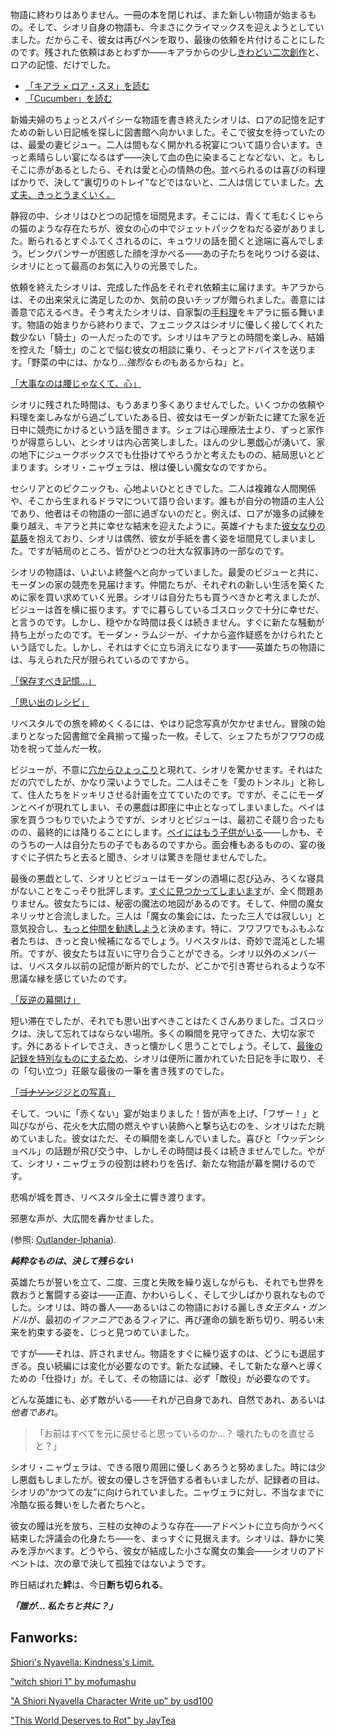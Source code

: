 <!-- title: シオリ・ニャヴェラ -->
<!-- status: 生存 -->

物語に終わりはありません。一冊の本を閉じれば、また新しい物語が始まるもの。そして、シオリ自身の物語も、今まさにクライマックスを迎えようとしていました。だからこそ、彼女は再びペンを取り、最後の依頼を片付けることにしたのです。残された依頼はあとわずか――キアラからの少し[きわどい二次創作](https://youtu.be/jh0GSZRpkfU?t=553)と、ロアの記憶、だけでした。

- [「キアラ × ロア・スヌ」を読む](#text:kiara-roa-snu)
- [「Cucumber」を読む](#text:cucumber)

新婚夫婦のちょっとスパイシーな物語を書き終えたシオリは、ロアの記憶を記すための新しい日記帳を探しに図書館へ向かいました。そこで彼女を待っていたのは、最愛の妻ビジュー。二人は間もなく開かれる祝宴について語り合います。きっと素晴らしい宴になるはず――決して血の色に染まることなどない、と。もしそこに赤があるとしたら、それは愛と心の情熱の色。並べられるのは喜びの料理ばかりで、決して“裏切りのトレイ”などではないと、二人は信じていました。[大丈夫、きっとうまくいく。](https://youtu.be/jh0GSZRpkfU?t=764)

静寂の中、シオリはひとつの記憶を垣間見ます。そこには、青くて毛むくじゃらの猫のような存在たちが、彼女の心の中でジェットパックをねだる姿がありました。断られるとすぐふてくされるのに、キュウリの話を聞くと途端に喜んでしまう。ピンクパンサーが困惑した顔を浮かべる――あの子たちを叱りつける姿は、シオリにとって最高のお気に入りの光景でした。

依頼を終えたシオリは、完成した作品をそれぞれ依頼主に届けます。キアラからは、その出来栄えに満足したのか、気前の良いチップが贈られました。善意には善意で応えるべき。そう考えたシオリは、自家製の[手料理](https://youtu.be/jh0GSZRpkfU?t=1548)をキアラに振る舞います。物語の始まりから終わりまで、フェニックスはシオリに優しく接してくれた数少ない「騎士」の一人だったのです。シオリはキアラとの時間を楽しみ、結婚を控えた「騎士」のことで悩む彼女の相談に乗り、そっとアドバイスを送ります。「野菜の中には、かなり…*強烈なもの*もあるからね」と。

[「大事なのは腰じゃなくて、心」](#embed:https://youtu.be/jh0GSZRpkfU?t=1615)

シオリに残された時間は、もうあまり多くありませんでした。いくつかの依頼や料理を楽しみながら過ごしていたある日、彼女はモーダンが新たに建てた家を近日中に競売にかけるという話を聞きます。シェフは心理療法士より、ずっと家作りが得意らしい、とシオリは内心苦笑しました。ほんの少し悪戯心が湧いて、家の地下にジュークボックスでも仕掛けてやろうかと考えたものの、結局思いとどまります。シオリ・ニャヴェラは、根は優しい魔女なのですから。

セシリアとのピクニックも、心地よいひとときでした。二人は複雑な人間関係や、そこから生まれるドラマについて語り合います。誰もが自分の物語の主人公であり、他者はその物語の一部に過ぎないのだと。例えば、ロアが幾多の試練を乗り越え、キアラと共に幸せな結末を迎えたように。英雄イナもまた[彼女なりの葛藤](https://youtu.be/jh0GSZRpkfU?t=4091)を抱えており、シオリは偶然、彼女が手紙を書く姿を垣間見てしまいました。ですが結局のところ、皆がひとつの壮大な叙事詩の一部なのです。

シオリの物語は、いよいよ終盤へと向かっていました。最愛のビジューと共に、モーダンの家の競売を見届けます。仲間たちが、それぞれの新しい生活を築くために家を買い求めていく光景。シオリは自分たちも買うべきかと考えましたが、ビジューは首を横に振ります。すでに暮らしているゴスロックで十分に幸せだ、と言うのです。しかし、穏やかな時間は長くは続きません。すぐに新たな騒動が持ち上がったのです。モーダン・ラムジーが、イナから盗作疑惑をかけられたという話でした。しかし、それはすぐに立ち消えになります――英雄たちの物語には、与えられた尺が限られているのですから。

[「保存すべき記憶…」](#embed:https://youtu.be/jh0GSZRpkfU?t=5266)

[「思い出のレシピ」](#embed:https://youtu.be/jh0GSZRpkfU?t=5616)

リベスタルでの旅を締めくくるには、やはり記念写真が欠かせません。冒険の始まりとなった図書館で全員揃って撮った一枚。そして、シェフたちがフワワの成功を祝って並んだ一枚。

ビジューが、不意に[穴からひょっこり](https://youtu.be/jh0GSZRpkfU?t=6167)と現れて、シオリを驚かせます。それはただの穴でしたが、かなり深いようでした。二人はそこを「愛のトンネル」と称して、住人たちをドッキリさせる計画を立てていたのです。ですが、そこにモーダンとベイが現れてしまい、その悪戯は即座に中止となってしまいました。ベイは家を買うつもりでいたようですが、シオリとビジューは、最初こそ競り合ったものの、最終的には降りることにします。[ベイにはもう子供がいる](https://youtu.be/jh0GSZRpkfU?t=6411)――しかも、そのうちの一人は自分たちの子でもあるのですから。面会権もあるものの、宴の後すぐに子供たちと去ると聞き、シオリは驚きを隠せませんでした。

最後の悪戯として、シオリとビジューはモーダンの酒場に忍び込み、ろくな寝具がないことをこっそり批評します。[すぐに見つかってしまいます](https://youtu.be/jh0GSZRpkfU?t=6716)が、全く問題ありません。彼女たちには、秘密の魔法の地図があるのです。そして、仲間の魔女ネリッサと合流しました。三人は「魔女の集会には、たった三人では寂しい」と意気投合し、[もっと仲間を勧誘しよう](https://youtu.be/jh0GSZRpkfU?t=6824)と決めます。特に、フワフワでもふもふな者たちは、きっと良い候補になるでしょう。リベスタルは、奇妙で混沌とした場所。ですが、彼女たちは互いに守り合うことができる。シオリ以外のメンバーは、リベスタル以前の記憶が断片的でしたが、どこかで引き寄せられるような不思議な縁を感じていたのです。

[「反逆の幕開け」](#embed:https://youtu.be/jh0GSZRpkfU?t=6938)

短い滞在でしたが、それでも思い出すべきことはたくさんありました。ゴスロックは、決して忘れてはならない場所。多くの瞬間を見守ってきた、大切な家です。外にあるトイレでさえ、きっと懐かしく思うことでしょう。そして、[最後の記録を特別なものにするため](https://youtu.be/jh0GSZRpkfU?t=7478)、シオリは便所に置かれていた日記を手に取り、その「匂い立つ」荘厳な最後の一筆を書き残すのでした。

[「~~ゴナソン~~ジジとの写真」](#embed:https://youtu.be/jh0GSZRpkfU?t=7270)

そして、ついに「赤くない」宴が始まりました！皆が声を上げ、「フザー！」と叫びながら、花火を大広間の燃えやすい装飾へと撃ち込むのを、シオリはただ眺めていました。彼女はただ、その瞬間を楽しんでいました。喜びと「ウッデンショベル」の話題が飛び交う中、しかしその時間は長くは続きませんでした。やがて、シオリ・ニャヴェラの役割は終わりを告げ、新たな物語が幕を開けるのです。

悲鳴が城を貫き、リベスタル全土に響き渡ります。

邪悪な声が、大広間を轟かせました。

(参照: [Outlander-Iphania](#edge:iphania-outlander)).

**_純粋なものは、決して残らない_**

英雄たちが誓いを立て、二度、三度と失敗を繰り返しながらも、それでも世界を救おうと奮闘する姿は――正直、かわいらしく、そして少しばかり哀れなものでした。シオリは、時の番人――あるいはこの物語における麗しき*女王タム・ガンドル*が、最初の*イファニア*であるフィアに、再び運命の鎖を断ち切り、明るい未来を約束する姿を、じっと見つめていました。

ですが――それは、許されません。物語をすぐに繰り返すのは、どうにも退屈すぎる。良い続編には変化が必要なのです。新たな試練、そして新たな章へと導くための「仕掛け」が。そして、その物語には、必ず「敵役」が必要なのです。

どんな英雄にも、必ず敵がいる――それが己自身であれ、自然であれ、あるいは*他者であれ*。

> 「お前はすべてを元に戻せると思っているのか…？ 壊れたものを直せると？」

シオリ・ニャヴェラは、できる限り周囲に優しくあろうと努めました。時には少し悪戯もしましたが。彼女の優しさを評価する者もいましたが、記録者の目は、シオリの“かつての友”に向けられていました。ニャヴェラに対し、不当なまでに冷酷な振る舞いをした者たちへと。

彼女の瞳は光を放ち、三柱の女神のような存在――アドベントに立ち向かうべく結束した評議会の化身たち――を、まっすぐに見据えます。シオリは、静かに笑みを浮かべます。どうやら、彼女が結成した小さな魔女の集会――シオリのアドベントは、次の章で決して孤独ではないようです。

昨日結ばれた**絆**は、今日**断ち切られる**。

**_「誰が… 私たちと共に？」_**

## Fanworks:

[Shiori's Nyavella: Kindness's Limit.](https://x.com/massiveyog/status/1923695201052393918)

<!-- gigi -->

["witch shiori 1" by mofumashu](https://x.com/mofumashu/status/1921461081714688036)

["A Shiori Nyavella Character Write up" by usd100](https://www.reddit.com/r/Hololive/comments/1kkcg8h/a_shiori_nyavella_character_write_up/)

["This World Deserves to Rot" by JayTea](https://x.com/jayteamations/status/1923159093268598841)
